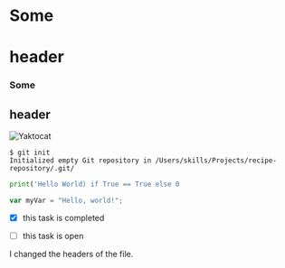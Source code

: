 # Some <h1> header
### Some <h2> header

![Yaktocat](https://octodex.github.com/images/yaktocat.png)

```
$ git init
Initialized empty Git repository in /Users/skills/Projects/recipe-repository/.git/
```

``` python
print('Hello World) if True == True else 0
```

``` javascript
var myVar = "Hello, world!";
```

- [x] this task is completed
- [ ] this task is open


















I changed the headers of the file. 
